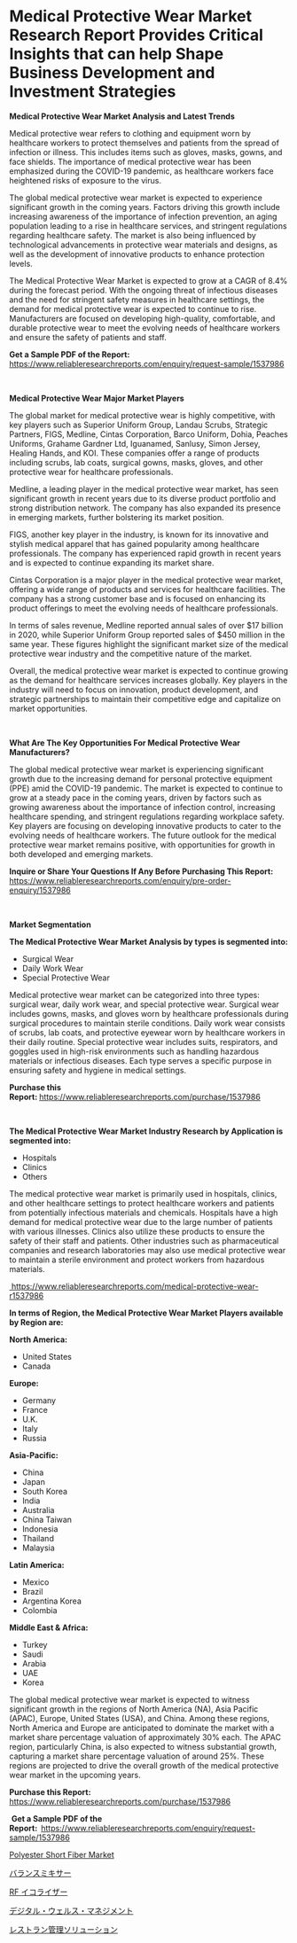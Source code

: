 <p><h1>Medical Protective Wear Market Research Report Provides Critical Insights that can help Shape Business Development and Investment Strategies</h1></p><p><strong>Medical Protective Wear Market Analysis and Latest Trends</strong></p>
<p><p>Medical protective wear refers to clothing and equipment worn by healthcare workers to protect themselves and patients from the spread of infection or illness. This includes items such as gloves, masks, gowns, and face shields. The importance of medical protective wear has been emphasized during the COVID-19 pandemic, as healthcare workers face heightened risks of exposure to the virus.</p><p>The global medical protective wear market is expected to experience significant growth in the coming years. Factors driving this growth include increasing awareness of the importance of infection prevention, an aging population leading to a rise in healthcare services, and stringent regulations regarding healthcare safety. The market is also being influenced by technological advancements in protective wear materials and designs, as well as the development of innovative products to enhance protection levels.</p><p>The Medical Protective Wear Market is expected to grow at a CAGR of 8.4% during the forecast period. With the ongoing threat of infectious diseases and the need for stringent safety measures in healthcare settings, the demand for medical protective wear is expected to continue to rise. Manufacturers are focused on developing high-quality, comfortable, and durable protective wear to meet the evolving needs of healthcare workers and ensure the safety of patients and staff.</p></p>
<p><strong>Get a Sample PDF of the Report:&nbsp;</strong> <a href="https://www.reliableresearchreports.com/enquiry/request-sample/1537986">https://www.reliableresearchreports.com/enquiry/request-sample/1537986</a></p>
<p>&nbsp;</p>
<p><strong>Medical Protective Wear Major Market Players</strong></p>
<p><p>The global market for medical protective wear is highly competitive, with key players such as Superior Uniform Group, Landau Scrubs, Strategic Partners, FIGS, Medline, Cintas Corporation, Barco Uniform, Dohia, Peaches Uniforms, Grahame Gardner Ltd, Iguanamed, Sanlusy, Simon Jersey, Healing Hands, and KOI. These companies offer a range of products including scrubs, lab coats, surgical gowns, masks, gloves, and other protective wear for healthcare professionals.</p><p>Medline, a leading player in the medical protective wear market, has seen significant growth in recent years due to its diverse product portfolio and strong distribution network. The company has also expanded its presence in emerging markets, further bolstering its market position.</p><p>FIGS, another key player in the industry, is known for its innovative and stylish medical apparel that has gained popularity among healthcare professionals. The company has experienced rapid growth in recent years and is expected to continue expanding its market share.</p><p>Cintas Corporation is a major player in the medical protective wear market, offering a wide range of products and services for healthcare facilities. The company has a strong customer base and is focused on enhancing its product offerings to meet the evolving needs of healthcare professionals.</p><p>In terms of sales revenue, Medline reported annual sales of over $17 billion in 2020, while Superior Uniform Group reported sales of $450 million in the same year. These figures highlight the significant market size of the medical protective wear industry and the competitive nature of the market.</p><p>Overall, the medical protective wear market is expected to continue growing as the demand for healthcare services increases globally. Key players in the industry will need to focus on innovation, product development, and strategic partnerships to maintain their competitive edge and capitalize on market opportunities.</p></p>
<p>&nbsp;</p>
<p><strong>What Are The Key Opportunities For Medical Protective Wear Manufacturers?</strong></p>
<p><p>The global medical protective wear market is experiencing significant growth due to the increasing demand for personal protective equipment (PPE) amid the COVID-19 pandemic. The market is expected to continue to grow at a steady pace in the coming years, driven by factors such as growing awareness about the importance of infection control, increasing healthcare spending, and stringent regulations regarding workplace safety. Key players are focusing on developing innovative products to cater to the evolving needs of healthcare workers. The future outlook for the medical protective wear market remains positive, with opportunities for growth in both developed and emerging markets.</p></p>
<p><strong>Inquire or Share Your Questions If Any Before Purchasing This Report:</strong> <a href="https://www.reliableresearchreports.com/enquiry/pre-order-enquiry/1537986">https://www.reliableresearchreports.com/enquiry/pre-order-enquiry/1537986</a></p>
<p>&nbsp;</p>
<p><strong>Market Segmentation</strong></p>
<p><strong>The Medical Protective Wear Market Analysis by types is segmented into:</strong></p>
<p><ul><li>Surgical Wear</li><li>Daily Work Wear</li><li>Special Protective Wear</li></ul></p>
<p><p>Medical protective wear market can be categorized into three types: surgical wear, daily work wear, and special protective wear. Surgical wear includes gowns, masks, and gloves worn by healthcare professionals during surgical procedures to maintain sterile conditions. Daily work wear consists of scrubs, lab coats, and protective eyewear worn by healthcare workers in their daily routine. Special protective wear includes suits, respirators, and goggles used in high-risk environments such as handling hazardous materials or infectious diseases. Each type serves a specific purpose in ensuring safety and hygiene in medical settings.</p></p>
<p><strong>Purchase this Report:&nbsp;</strong><a href="https://www.reliableresearchreports.com/purchase/1537986">https://www.reliableresearchreports.com/purchase/1537986</a></p>
<p>&nbsp;</p>
<p><strong>The Medical Protective Wear Market Industry Research by Application is segmented into:</strong></p>
<p><ul><li>Hospitals</li><li>Clinics</li><li>Others</li></ul></p>
<p><p>The medical protective wear market is primarily used in hospitals, clinics, and other healthcare settings to protect healthcare workers and patients from potentially infectious materials and chemicals. Hospitals have a high demand for medical protective wear due to the large number of patients with various illnesses. Clinics also utilize these products to ensure the safety of their staff and patients. Other industries such as pharmaceutical companies and research laboratories may also use medical protective wear to maintain a sterile environment and protect workers from hazardous materials.</p></p>
<p><a href="https://www.reliableresearchreports.com/medical-protective-wear-r1537986">&nbsp;https://www.reliableresearchreports.com/medical-protective-wear-r1537986</a></p>
<p><strong>In terms of Region, the Medical Protective Wear Market Players available by Region are:</strong></p>
<p>
    <p> <strong> North America: </strong>
        <ul>
            <li>United States</li>
            <li>Canada</li>
        </ul>
        </p> 
    <p> <strong> Europe: </strong>
        <ul>
            <li>Germany</li>
            <li>France</li>
            <li>U.K.</li>
            <li>Italy</li>
            <li>Russia</li>
        </ul>
        </p> 
    <p> <strong> Asia-Pacific: </strong>
        <ul>
            <li>China</li>
            <li>Japan</li>
            <li>South Korea</li>
            <li>India</li>
            <li>Australia</li>
            <li>China Taiwan</li>
            <li>Indonesia</li>
            <li>Thailand</li>
            <li>Malaysia</li>
        </ul>
        </p> 
    <p> <strong> Latin America: </strong>
        <ul>
            <li>Mexico</li>
            <li>Brazil</li>
            <li>Argentina Korea</li>
            <li>Colombia</li>
        </ul>
        </p> 
    <p> <strong> Middle East & Africa: </strong>
        <ul>
            <li>Turkey</li>
            <li>Saudi</li>
            <li>Arabia</li>
            <li>UAE</li>
            <li>Korea</li>
        </ul>
    </p>
    </p>
<p><p>The global medical protective wear market is expected to witness significant growth in the regions of North America (NA), Asia Pacific (APAC), Europe, United States (USA), and China. Among these regions, North America and Europe are anticipated to dominate the market with a market share percentage valuation of approximately 30% each. The APAC region, particularly China, is also expected to witness substantial growth, capturing a market share percentage valuation of around 25%. These regions are projected to drive the overall growth of the medical protective wear market in the upcoming years.</p></p>
<p><strong>Purchase this Report: </strong><a href="https://www.reliableresearchreports.com/purchase/1537986">https://www.reliableresearchreports.com/purchase/1537986</a></p>
<p>&nbsp;<strong>Get a Sample PDF of the Report:&nbsp;&nbsp;</strong><a href="https://www.reliableresearchreports.com/enquiry/request-sample/1537986">https://www.reliableresearchreports.com/enquiry/request-sample/1537986</a></p>
<p><strong></strong></p>
<p><p><a href="https://issuu.com/reportprime-2/docs/polyester-short-fiber-market-size-2030.pptx">Polyester Short Fiber Market</a></p><p><a href="https://github.com/DwightHuels1/Market-Research-Report-List-1/blob/main/115604350558.md">バランスミキサー</a></p><p><a href="https://github.com/tanyaali3/Market-Research-Report-List-1/blob/main/916858050557.md">RF イコライザー</a></p><p><a href="https://medium.com/@neilmartin36/%E3%83%87%E3%82%B8%E3%82%BF%E3%83%AB-%E3%82%A6%E3%82%A7%E3%83%AB%E3%82%B9-%E3%83%9E%E3%83%8D%E3%82%B8%E3%83%A1%E3%83%B3%E3%83%88%E5%B8%82%E5%A0%B4-%E5%B8%82%E5%A0%B4%E3%82%B7%E3%82%A7%E3%82%A2-%E5%B8%82%E5%A0%B4%E5%8B%95%E5%90%91-%E3%81%8A%E3%82%88%E3%81%B3%E5%B0%86%E6%9D%A5%E3%81%AE%E6%88%90%E9%95%B7%E3%82%92%E6%8E%A2%E3%82%8B-359b9a4adceb">デジタル・ウェルス・マネジメント</a></p><p><a href="https://medium.com/@abdulkoss2015/%E3%83%AC%E3%82%B9%E3%83%88%E3%83%A9%E3%83%B3%E7%B5%8C%E5%96%B6%E3%82%BD%E3%83%AA%E3%83%A5%E3%83%BC%E3%82%B7%E3%83%A7%E3%83%B3%E5%B8%82%E5%A0%B4%E3%81%AE%E8%A6%8F%E6%A8%A1-cagr-%E3%83%88%E3%83%AC%E3%83%B3%E3%83%89-2024-2030-4fde71a2d4e0">レストラン管理ソリューション</a></p></p>